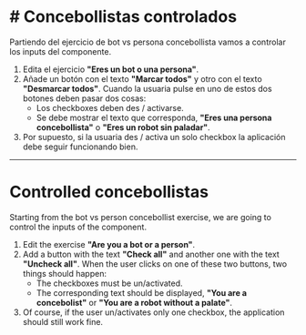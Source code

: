 # # Concebollistas controlados

Partiendo del ejercicio de bot vs persona concebollista vamos a controlar los inputs del componente.

1. Edita el ejercicio **"Eres un bot o una persona"**.
2. Añade un botón con el texto **"Marcar todos"** y otro con el texto **"Desmarcar todos"**. Cuando la usuaria pulse en uno de estos dos botones deben pasar dos cosas:
   - Los checkboxes deben des / activarse.
   - Se debe mostrar el texto que corresponda, **"Eres una persona concebollista"** o **"Eres un robot sin paladar"**.
3. Por supuesto, si la usuaria des / activa un solo checkbox la aplicación debe seguir funcionando bien.

---

# Controlled concebollistas

Starting from the bot vs person concebollist exercise, we are going to control the inputs of the component.

1. Edit the exercise **"Are you a bot or a person"**.
2. Add a button with the text **"Check all"** and another one with the text **"Uncheck all"**. When the user clicks on one of these two buttons, two things should happen:
   - The checkboxes must be un/activated.
   - The corresponding text should be displayed, **"You are a concebolist"** or **"You are a robot without a palate"**.
3. Of course, if the user un/activates only one checkbox, the application should still work fine.
